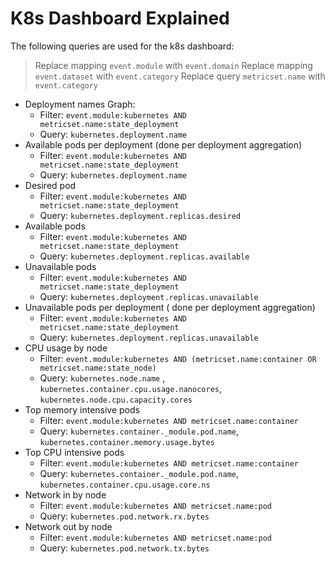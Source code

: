 # K8s Dashboard Explained

The following queries are used for the k8s dashboard:

> Replace mapping `event.module` with `event.domain`
> Replace mapping `event.dataset` with `event.category` 
> Replace query `metricset.name` with `event.category` 

 - Deployment names Graph:
   - Filter: `event.module:kubernetes AND metricset.name:state_deployment` 
   - Query: `kubernetes.deployment.name` 
 - Available pods per deployment (done per deployment aggregation)
   - Filter: `event.module:kubernetes AND metricset.name:state_deployment`
   - Query: `kubernetes.deployment.name`
 - Desired pod
    - Filter: `event.module:kubernetes AND metricset.name:state_deployment`
    - Query: `kubernetes.deployment.replicas.desired`
 - Available pods
   - Filter: `event.module:kubernetes AND metricset.name:state_deployment`
   - Query: `kubernetes.deployment.replicas.available`
 - Unavailable pods
   - Filter: `event.module:kubernetes AND metricset.name:state_deployment`
   - Query: `kubernetes.deployment.replicas.unavailable`
 - Unavailable pods per deployment ( done per deployment aggregation)
   - Filter: `event.module:kubernetes AND metricset.name:state_deployment`
   - Query: `kubernetes.deployment.replicas.unavailable`
 - CPU usage by node
   - Filter: `event.module:kubernetes AND (metricset.name:container OR metricset.name:state_node)`
   - Query: `kubernetes.node.name` , `kubernetes.container.cpu.usage.nanocores`, `kubernetes.node.cpu.capacity.cores`
 - Top memory intensive pods
   - Filter: `event.module:kubernetes AND metricset.name:container`
   - Query: `kubernetes.container._module.pod.name`, `kubernetes.container.memory.usage.bytes`
 - Top CPU intensive pods
   - Filter: `event.module:kubernetes AND metricset.name:container`
   - Query: `kubernetes.container._module.pod.name`, `kubernetes.container.cpu.usage.core.ns`
 - Network in by node 
   - Filter: `event.module:kubernetes AND metricset.name:pod`
   - Query:  `kubernetes.pod.network.rx.bytes`
 - Network out by node
   - Filter: `event.module:kubernetes AND metricset.name:pod`
   - Query: `kubernetes.pod.network.tx.bytes`
